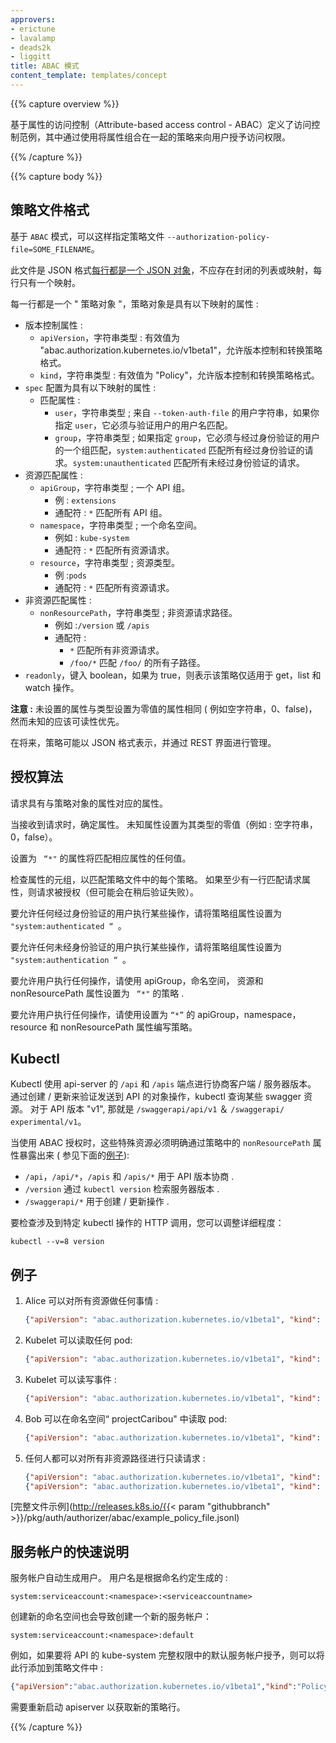 ```yaml
---
approvers:
- erictune
- lavalamp
- deads2k
- liggitt
title: ABAC 模式
content_template: templates/concept
---
```


{{% capture overview %}}

基于属性的访问控制（Attribute-based access control - ABAC）定义了访问控制范例，其中通过使用将属性组合在一起的策略来向用户授予访问权限。

{{% /capture %}}

{{% capture body %}}

## 策略文件格式

基于 `ABAC` 模式，可以这样指定策略文件 `--authorization-policy-file=SOME_FILENAME`。

此文件是 JSON 格式[每行都是一个 JSON 对象](http://jsonlines.org/)，不应存在封闭的列表或映射，每行只有一个映射。

每一行都是一个 " 策略对象 "，策略对象是具有以下映射的属性 :

  - 版本控制属性 :
    - `apiVersion`，字符串类型 : 有效值为 "abac.authorization.kubernetes.io/v1beta1"，允许版本控制和转换策略格式。
    - `kind`，字符串类型 : 有效值为 "Policy"，允许版本控制和转换策略格式。
  - `spec` 配置为具有以下映射的属性 :
    - 匹配属性 :
      - `user`，字符串类型 ; 来自 `--token-auth-file` 的用户字符串，如果你指定 `user`，它必须与验证用户的用户名匹配。
      - `group`，字符串类型 ; 如果指定 `group`，它必须与经过身份验证的用户的一个组匹配，`system:authenticated` 匹配所有经过身份验证的请求。`system:unauthenticated` 匹配所有未经过身份验证的请求。
  - 资源匹配属性 :
    - `apiGroup`，字符串类型 ; 一个 API 组。
      - 例 : `extensions`
      - 通配符 : `*` 匹配所有 API 组。
    - `namespace`，字符串类型 ; 一个命名空间。
      - 例如 : `kube-system`
      - 通配符 : `*` 匹配所有资源请求。
    - `resource`，字符串类型 ; 资源类型。
      - 例 :`pods`
      - 通配符 : `*` 匹配所有资源请求。
  - 非资源匹配属性 :
    - `nonResourcePath`，字符串类型 ; 非资源请求路径。
      - 例如 :`/version` 或 `/apis`
      - 通配符 :
        - `*` 匹配所有非资源请求。
        - `/foo/*` 匹配 `/foo/` 的所有子路径。
  - `readonly`，键入 boolean，如果为 true，则表示该策略仅适用于 get，list 和 watch 操作。

**注意 :** 未设置的属性与类型设置为零值的属性相同 ( 例如空字符串，0、false)，然而未知的应该可读性优先。

在将来，策略可能以 JSON 格式表示，并通过 REST 界面进行管理。

## 授权算法

请求具有与策略对象的属性对应的属性。

当接收到请求时，确定属性。 未知属性设置为其类型的零值（例如 : 空字符串，0，false）。

设置为 ` “*"` 的属性将匹配相应属性的任何值。

检查属性的元组，以匹配策略文件中的每个策略。 如果至少有一行匹配请求属性，则请求被授权（但可能会在稍后验证失败）。

要允许任何经过身份验证的用户执行某些操作，请将策略组属性设置为 `"system:authenticated “ `。

要允许任何未经身份验证的用户执行某些操作，请将策略组属性设置为 `"system:authentication “ `。

要允许用户执行任何操作，请使用 apiGroup，命名空间，
资源和 nonResourcePath 属性设置为 ` “*"` 的策略 .

要允许用户执行任何操作，请使用设置为 ` “*” ` 的 apiGroup，namespace，resource 和 nonResourcePath 属性编写策略。

## Kubectl

Kubectl 使用 api-server 的 `/api` 和 `/apis` 端点进行协商客户端 / 服务器版本。 通过创建 / 更新来验证发送到 API 的对象操作，kubectl 查询某些 swagger 资源。 对于 API 版本 "v1", 那就是 `/swaggerapi/api/v1` ＆ `/swaggerapi/ experimental/v1`。

当使用 ABAC 授权时，这些特殊资源必须明确通过策略中的 `nonResourcePath` 属性暴露出来 ( 参见下面的[例子](#examples)):

* `/api`，`/api/*`，`/apis` 和 `/apis/*` 用于 API 版本协商 .
* `/version` 通过 `kubectl version` 检索服务器版本 .
* `/swaggerapi/*` 用于创建 / 更新操作 .

要检查涉及到特定 kubectl 操作的 HTTP 调用，您可以调整详细程度：

    kubectl --v=8 version

## 例子

1. Alice 可以对所有资源做任何事情 :

    ```json
    {"apiVersion": "abac.authorization.kubernetes.io/v1beta1", "kind": "Policy", "spec": {"user": "alice", "namespace": "*", "resource": "*", "apiGroup": "*"}}
    ```
2. Kubelet 可以读取任何 pod:

    ```json
    {"apiVersion": "abac.authorization.kubernetes.io/v1beta1", "kind": "Policy", "spec": {"user": "kubelet", "namespace": "*", "resource": "pods", "readonly": true}}
    ```
3. Kubelet 可以读写事件 :

    ```json
    {"apiVersion": "abac.authorization.kubernetes.io/v1beta1", "kind": "Policy", "spec": {"user": "kubelet", "namespace": "*", "resource": "events"}}
    ```
4. Bob 可以在命名空间“ projectCaribou" 中读取 pod:

    ```json
    {"apiVersion": "abac.authorization.kubernetes.io/v1beta1", "kind": "Policy", "spec": {"user": "bob", "namespace": "projectCaribou", "resource": "pods", "readonly": true}}
    ```
5. 任何人都可以对所有非资源路径进行只读请求 :

    ```json
    {"apiVersion": "abac.authorization.kubernetes.io/v1beta1", "kind": "Policy", "spec": {"group": "system:authenticated", "readonly": true, "nonResourcePath": "*"}}
    {"apiVersion": "abac.authorization.kubernetes.io/v1beta1", "kind": "Policy", "spec": {"group": "system:unauthenticated", "readonly": true, "nonResourcePath": "*"}}
    ```

[完整文件示例](http://releases.k8s.io/{{< param "githubbranch" >}}/pkg/auth/authorizer/abac/example_policy_file.jsonl)

## 服务帐户的快速说明

服务帐户自动生成用户。 用户名是根据命名约定生成的 :

```shell
system:serviceaccount:<namespace>:<serviceaccountname>
```
创建新的命名空间也会导致创建一个新的服务帐户：

```shell
system:serviceaccount:<namespace>:default
```

例如，如果要将 API 的 kube-system 完整权限中的默认服务帐户授予，则可以将此行添加到策略文件中 :

```json
{"apiVersion":"abac.authorization.kubernetes.io/v1beta1","kind":"Policy","spec":{"user":"system:serviceaccount:kube-system:default","namespace":"*","resource":"*","apiGroup":"*"}}
```

需要重新启动 apiserver 以获取新的策略行。

{{% /capture %}}

